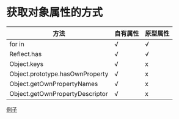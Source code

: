 # 获取对象属性的方式

方法 | 自有属性 | 原型属性
---|---|---
for in | √ | √
Reflect.has | √ | √
Object.keys | √ | x
Object.prototype.hasOwnProperty | √ | x
Object.getOwnPropertyNames | √ | x
Object.getOwnPropertyDescriptor | √ | x


[例子](./对象属性查看.html)
